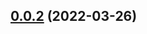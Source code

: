 ## [0.0.2](https://github.com/tyankatsu0105/release-package-npm-gp/compare/v0.0.1...v0.0.2) (2022-03-26)



